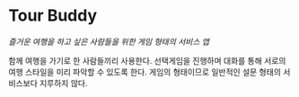 # Tour Buddy

*즐거운 여행을 하고 싶은 사람들을 위한 게임 형태의 서비스 앱*

함께 여행을 가기로 한 사람들끼리 사용한다.
선택게임을 진행하며 대화를 통해 서로의 여행 스타일을 미리 파악할 수 있도록 한다.
게임의 형태이므로 일반적인 설문 형태의 서비스보다 지루하지 않다.
